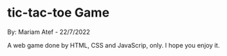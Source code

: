 # tic-tac-toe Game

By: Mariam Atef   -    22/7/2022

A web game done by HTML, CSS and JavaScrip, only.
I hope you enjoy it.
